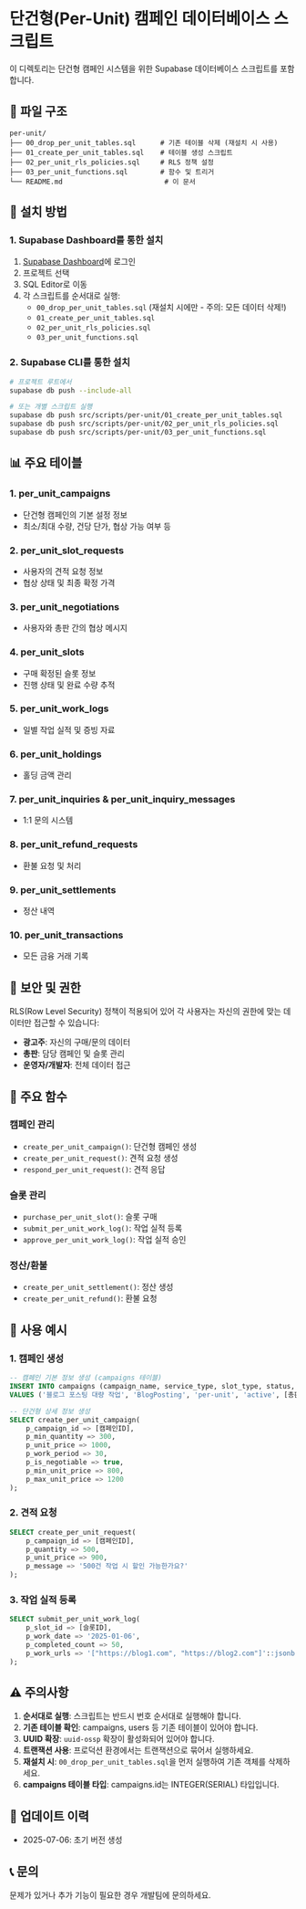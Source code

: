 # 단건형(Per-Unit) 캠페인 데이터베이스 스크립트

이 디렉토리는 단건형 캠페인 시스템을 위한 Supabase 데이터베이스 스크립트를 포함합니다.

## 📁 파일 구조

```
per-unit/
├── 00_drop_per_unit_tables.sql      # 기존 테이블 삭제 (재설치 시 사용)
├── 01_create_per_unit_tables.sql    # 테이블 생성 스크립트
├── 02_per_unit_rls_policies.sql     # RLS 정책 설정
├── 03_per_unit_functions.sql        # 함수 및 트리거
└── README.md                         # 이 문서
```

## 🚀 설치 방법

### 1. Supabase Dashboard를 통한 설치

1. [Supabase Dashboard](https://app.supabase.com)에 로그인
2. 프로젝트 선택
3. SQL Editor로 이동
4. 각 스크립트를 순서대로 실행:
   - `00_drop_per_unit_tables.sql` (재설치 시에만 - 주의: 모든 데이터 삭제!)
   - `01_create_per_unit_tables.sql`
   - `02_per_unit_rls_policies.sql`
   - `03_per_unit_functions.sql`

### 2. Supabase CLI를 통한 설치

```bash
# 프로젝트 루트에서
supabase db push --include-all

# 또는 개별 스크립트 실행
supabase db push src/scripts/per-unit/01_create_per_unit_tables.sql
supabase db push src/scripts/per-unit/02_per_unit_rls_policies.sql
supabase db push src/scripts/per-unit/03_per_unit_functions.sql
```

## 📊 주요 테이블

### 1. **per_unit_campaigns**
- 단건형 캠페인의 기본 설정 정보
- 최소/최대 수량, 건당 단가, 협상 가능 여부 등

### 2. **per_unit_slot_requests**
- 사용자의 견적 요청 정보
- 협상 상태 및 최종 확정 가격

### 3. **per_unit_negotiations**
- 사용자와 총판 간의 협상 메시지

### 4. **per_unit_slots**
- 구매 확정된 슬롯 정보
- 진행 상태 및 완료 수량 추적

### 5. **per_unit_work_logs**
- 일별 작업 실적 및 증빙 자료

### 6. **per_unit_holdings**
- 홀딩 금액 관리

### 7. **per_unit_inquiries** & **per_unit_inquiry_messages**
- 1:1 문의 시스템

### 8. **per_unit_refund_requests**
- 환불 요청 및 처리

### 9. **per_unit_settlements**
- 정산 내역

### 10. **per_unit_transactions**
- 모든 금융 거래 기록

## 🔐 보안 및 권한

RLS(Row Level Security) 정책이 적용되어 있어 각 사용자는 자신의 권한에 맞는 데이터만 접근할 수 있습니다:

- **광고주**: 자신의 구매/문의 데이터
- **총판**: 담당 캠페인 및 슬롯 관리
- **운영자/개발자**: 전체 데이터 접근

## 🔧 주요 함수

### 캠페인 관리
- `create_per_unit_campaign()`: 단건형 캠페인 생성
- `create_per_unit_request()`: 견적 요청 생성
- `respond_per_unit_request()`: 견적 응답

### 슬롯 관리
- `purchase_per_unit_slot()`: 슬롯 구매
- `submit_per_unit_work_log()`: 작업 실적 등록
- `approve_per_unit_work_log()`: 작업 실적 승인

### 정산/환불
- `create_per_unit_settlement()`: 정산 생성
- `create_per_unit_refund()`: 환불 요청

## 📝 사용 예시

### 1. 캠페인 생성
```sql
-- 캠페인 기본 정보 생성 (campaigns 테이블)
INSERT INTO campaigns (campaign_name, service_type, slot_type, status, mat_id)
VALUES ('블로그 포스팅 대량 작업', 'BlogPosting', 'per-unit', 'active', [총판ID]);

-- 단건형 상세 정보 생성
SELECT create_per_unit_campaign(
    p_campaign_id => [캠페인ID],
    p_min_quantity => 300,
    p_unit_price => 1000,
    p_work_period => 30,
    p_is_negotiable => true,
    p_min_unit_price => 800,
    p_max_unit_price => 1200
);
```

### 2. 견적 요청
```sql
SELECT create_per_unit_request(
    p_campaign_id => [캠페인ID],
    p_quantity => 500,
    p_unit_price => 900,
    p_message => '500건 작업 시 할인 가능한가요?'
);
```

### 3. 작업 실적 등록
```sql
SELECT submit_per_unit_work_log(
    p_slot_id => [슬롯ID],
    p_work_date => '2025-01-06',
    p_completed_count => 50,
    p_work_urls => '["https://blog1.com", "https://blog2.com"]'::jsonb
);
```

## ⚠️ 주의사항

1. **순서대로 실행**: 스크립트는 반드시 번호 순서대로 실행해야 합니다.
2. **기존 테이블 확인**: campaigns, users 등 기존 테이블이 있어야 합니다.
3. **UUID 확장**: `uuid-ossp` 확장이 활성화되어 있어야 합니다.
4. **트랜잭션 사용**: 프로덕션 환경에서는 트랜잭션으로 묶어서 실행하세요.
5. **재설치 시**: `00_drop_per_unit_tables.sql`을 먼저 실행하여 기존 객체를 삭제하세요.
6. **campaigns 테이블 타입**: campaigns.id는 INTEGER(SERIAL) 타입입니다.

## 🔄 업데이트 이력

- 2025-07-06: 초기 버전 생성

## 📞 문의

문제가 있거나 추가 기능이 필요한 경우 개발팀에 문의하세요.